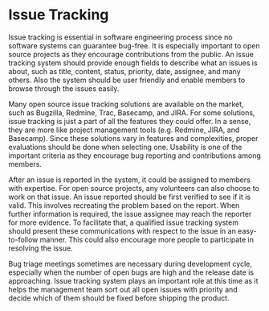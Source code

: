 # Issue Tracking

Issue tracking is essential in software engineering process since no software systems can guarantee bug-free. It is especially important to open source projects as they encourage contributions from the public. An issue tracking system should provide enough fields to describe what an issues is about, such as title, content, status, priority, date, assignee, and many others. Also the system should be user friendly and enable members to browse through the issues easily.  


Many open source issue tracking solutions are available on the market, such as Bugzilla, Redmine, Trac, Basecamp, and JIRA. For some solutions, issue tracking is just a part of all the features they could offer. In a sense, they are more like project management tools \(e.g. Redmine, JIRA, and Basecamp\). Since these solutions vary in features and complexities, proper evaluations should be done when selecting one. Usability is one of the important criteria as they encourage bug reporting and contributions among members.  


After an issue is reported in the system, it could be assigned to members with expertise. For open source projects, any volunteers can also choose to work on that issue. An issue reported should be first verified to see if it is valid. This involves recreating the problem based on the report. When further information is required, the issue assignee may reach the reporter for more evidence. To facilitate that, a qualified issue tracking system should present these communications with respect to the issue in an easy-to-follow manner. This could also encourage more people to participate in resolving the issue.  


Bug triage meetings sometimes are necessary during development cycle, especially when the number of open bugs are high and the release date is approaching. Issue tracking system plays an important role at this time as it helps the management team sort out all open issues with priority and decide which of them should be fixed before shipping the product.

  


